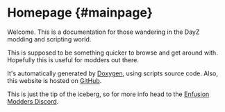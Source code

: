 Homepage {#mainpage}
============

Welcome. This is a documentation for those wandering in the DayZ modding and scripting world.

This is supposed to be something quicker to browse and get around with. Hopefully this is useful for modders out there.

It's automatically generated by [Doxygen](https://www.doxygen.nl/), using scripts source code. Also, this website is hosted on [GitHub](https://github.com/podrivo/dayz-docs).

This is just the tip of the iceberg, so for more info head to the [Enfusion Modders Discord](https://discord.gg/enfusionmodders).